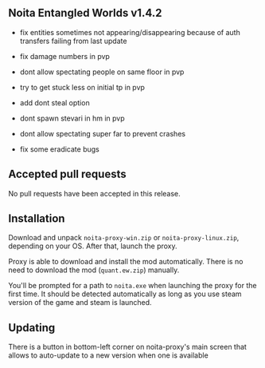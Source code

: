 ## Noita Entangled Worlds v1.4.2

- fix entities sometimes not appearing/disappearing because of auth transfers failing from last update

- fix damage numbers in pvp

- dont allow spectating people on same floor in pvp

- try to get stuck less on initial tp in pvp

- add dont steal option

- dont spawn stevari in hm in pvp

- dont allow spectating super far to prevent crashes

- fix some eradicate bugs




## Accepted pull requests


No pull requests have been accepted in this release.

## Installation


Download and unpack `noita-proxy-win.zip` or `noita-proxy-linux.zip`, depending on your OS. After that, launch the proxy.


Proxy is able to download and install the mod automatically. There is no need to download the mod (`quant.ew.zip`) manually.


You'll be prompted for a path to `noita.exe` when launching the proxy for the first time.
It should be detected automatically as long as you use steam version of the game and steam is launched.
        

## Updating


There is a button in bottom-left corner on noita-proxy's main screen that allows to auto-update to a new version when one is available

